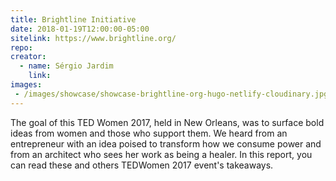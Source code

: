 ```yaml
---
title: Brightline Initiative
date: 2018-01-19T12:00:00-05:00
sitelink: https://www.brightline.org/
repo:
creator:
  - name: Sérgio Jardim
    link:
images:
 - /images/showcase/showcase-brightline-org-hugo-netlify-cloudinary.jpg
---
```

The goal of this TED Women 2017, held in New Orleans, was to surface bold ideas from women and those who support them. We heard from an entrepreneur with an idea poised to transform how we consume power and from an architect who sees her work as being a healer. In this report, you can read these and others TEDWomen 2017 event's takeaways.
